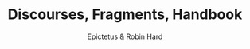 ---
title: "Discourses, Fragments, Handbook"
author: Epictetus & Robin Hard
completed: 2022-12-31
---